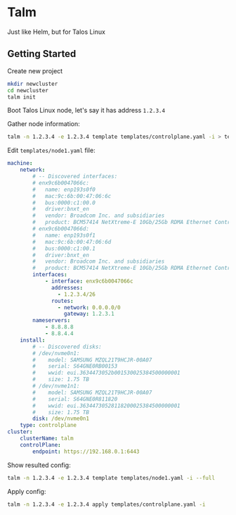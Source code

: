 # Talm

Just like Helm, but for Talos Linux

## Getting Started

Create new project
```bash
mkdir newcluster
cd newcluster
talm init
```

Boot Talos Linux node, let's say it has address `1.2.3.4`

Gather node information:
```bash
talm -n 1.2.3.4 -e 1.2.3.4 template templates/controlplane.yaml -i > templates/node1.yaml
```

Edit `templates/node1.yaml` file:
```yaml
machine:
    network:
        # -- Discovered interfaces:
        # enx9c6b0047066c:
        #   name: enp193s0f0
        #   mac:9c:6b:00:47:06:6c
        #   bus:0000:c1:00.0
        #   driver:bnxt_en
        #   vendor: Broadcom Inc. and subsidiaries
        #   product: BCM57414 NetXtreme-E 10Gb/25Gb RDMA Ethernet Controller)
        # enx9c6b0047066d:
        #   name: enp193s0f1
        #   mac:9c:6b:00:47:06:6d
        #   bus:0000:c1:00.1
        #   driver:bnxt_en
        #   vendor: Broadcom Inc. and subsidiaries
        #   product: BCM57414 NetXtreme-E 10Gb/25Gb RDMA Ethernet Controller)
        interfaces:
            - interface: enx9c6b0047066c
              addresses:
                - 1.2.3.4/26
              routes:
                - network: 0.0.0.0/0
                  gateway: 1.2.3.1
        nameservers:
            - 8.8.8.8
            - 8.8.4.4
    install:
        # -- Discovered disks:
        # /dev/nvme0n1:
        #    model: SAMSUNG MZQL21T9HCJR-00A07
        #    serial: S64GNE0RB00153
        #    wwid: eui.3634473052b001530025384500000001
        #    size: 1.75 TB
        # /dev/nvme1n1:
        #    model: SAMSUNG MZQL21T9HCJR-00A07
        #    serial: S64GNE0R811820
        #    wwid: eui.36344730528118200025384500000001
        #    size: 1.75 TB
        disk: /dev/nvme0n1
    type: controlplane
cluster:
    clusterName: talm
    controlPlane:
        endpoint: https://192.168.0.1:6443
```

Show resulted config:
```bash
talm -n 1.2.3.4 -e 1.2.3.4 template templates/node1.yaml -i --full
```

Apply config:
```bash
talm -n 1.2.3.4 -e 1.2.3.4 apply templates/controlplane.yaml -i
```
